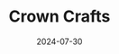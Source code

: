 ---  
layout: startup_page  
title: "Crown Crafts"  
id: "crowncrafts.com"  
permalink: "/crowncraftscrowncrafts.com07302024/"  
website: "https://www.crowncrafts.com/"  
funding_round: "Debt"  
funding_amount: "$48M"  
investors: "First Citizens Bank"  
about: "Crown Crafts Inc. designs, markets, and distributes infant, toddler, and juvenile consumer products. They are one of America's largest producers of infant bedding, toddler bedding, bibs, toys, and disposable products, operating through subsidiaries NoJo Baby & Kids, Inc. and Sassy Baby, Inc."  
markets: "Consumer Goods, Baby Products, Juvenile Products"  
hq: "Gonzales, Louisiana, United States"  
founded_year: "1957"  
linkedin: "https://www.linkedin.com/company/crown-crafts-inc."  
twitter: ""  
instagram: ""  
facebook: ""  
crunchbase: "https://www.crunchbase.com/organization/crown-crafts?utm_source=linkedin&utm_medium=referral&utm_campaign=linkedin_companies&utm_content=profile_cta_anon&trk=funding_crunchbase"  
pitchbook: "https://pitchbook.com/profiles/company/13191-31"  

date_display: "30-Jul-2024"  
date: "2024-07-30"

# SEO Optimization  
meta_title: "Crown Crafts - Debt Funding ($48M)"  
meta_description: "Crown Crafts, Crown Crafts Inc. designs, markets, and distributes infant, toddler, and juvenile consumer products. They are one of America's largest producers of in..."  
meta_keywords: "Crown Crafts, Consumer Goods, Baby Products, Juvenile Products, Debt funding"  
canonical_url: "https://startup.projectstartups.com/crowncraftscrowncrafts.com07302024/"  
---